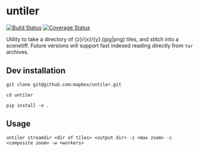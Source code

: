 # untiler

[![Build Status](https://magnum.travis-ci.com/mapbox/untiler.svg?token=Dkq56qQtBntqTfE3yeVy&branch=master)](https://magnum.travis-ci.com/mapbox/untiler) [![Coverage Status](https://coveralls.io/repos/mapbox/untiler/badge.svg?branch=master&service=github&t=nhModO)](https://coveralls.io/github/mapbox/untiler?branch=master)

Utility to take a directory of {z}/{x}/{y}.(jpg|png) tiles, and stitch into a scenetiff. Future versions will support fast indexed reading directly from `tar` archives.

## Dev installation
```
git clone git@github.com:mapbox/untiler.git

cd untiler

pip install -e .
```

## Usage
```
untiler streamdir <dir of tiles> <output dir> -z <max zoom> -c <composite zoom> -w <workers>
```
